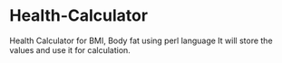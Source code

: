 # Health-Calculator
Health Calculator for BMI, Body fat using perl language
It will store the values and use it for calculation.
